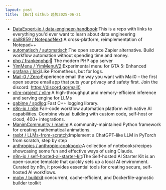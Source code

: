 ```yaml
---
layout: post
title: 【Bot】Github 趋势2025-06-21
---
```


* [DataExpert-io / data-engineer-handbook](https://github.com/DataExpert-io/data-engineer-handbook):This is a repo with links to everything you'd ever want to learn about data engineering
* [dail8859 / NotepadNext](https://github.com/dail8859/NotepadNext):A cross-platform, reimplementation of Notepad++
* [automatisch / automatisch](https://github.com/automatisch/automatisch):The open source Zapier alternative. Build workflow automation without spending time and money.
* [php / frankenphp](https://github.com/php/frankenphp):🧟 The modern PHP app server
* [YimMenu / YimMenuV2](https://github.com/YimMenu/YimMenuV2):Experimental menu for GTA 5: Enhanced
* [grafana / loki](https://github.com/grafana/loki):Like Prometheus, but for logs.
* [Mail-0 / Zero](https://github.com/Mail-0/Zero):Experience email the way you want with Mail0 – the first open source email app that puts your privacy and safety first. Join the discord: https://discord.gg/mail0
* [vllm-project / vllm](https://github.com/vllm-project/vllm):A high-throughput and memory-efficient inference and serving engine for LLMs
* [gabime / spdlog](https://github.com/gabime/spdlog):Fast C++ logging library.
* [n8n-io / n8n](https://github.com/n8n-io/n8n):Fair-code workflow automation platform with native AI capabilities. Combine visual building with custom code, self-host or cloud, 400+ integrations.
* [ManimCommunity / manim](https://github.com/ManimCommunity/manim):A community-maintained Python framework for creating mathematical animations.
* [rasbt / LLMs-from-scratch](https://github.com/rasbt/LLMs-from-scratch):Implement a ChatGPT-like LLM in PyTorch from scratch, step by step
* [anthropics / anthropic-cookbook](https://github.com/anthropics/anthropic-cookbook):A collection of notebooks/recipes showcasing some fun and effective ways of using Claude.
* [n8n-io / self-hosted-ai-starter-kit](https://github.com/n8n-io/self-hosted-ai-starter-kit):The Self-hosted AI Starter Kit is an open-source template that quickly sets up a local AI environment. Curated by n8n, it provides essential tools for creating secure, self-hosted AI workflows.
* [moby / buildkit](https://github.com/moby/buildkit):concurrent, cache-efficient, and Dockerfile-agnostic builder toolkit

